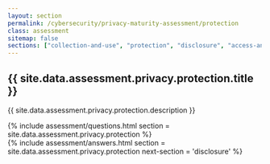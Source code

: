 ```yaml
---
layout: section
permalink: /cybersecurity/privacy-maturity-assessment/protection
class: assessment
sitemap: false
sections: ["collection-and-use", "protection", "disclosure", "access-and-correction"]
---
```


<div class="card-body pb-0 pt-5 bg-blue-100 px-4 px-sm-5">
  <h2 class="card-title fw-semibold pb-2">{{ site.data.assessment.privacy.protection.title }}</h2>
  <p class="card-text pb-4">{{ site.data.assessment.privacy.protection.description }}</p>
  {% include assessment/questions.html section = site.data.assessment.privacy.protection %}
</div>
<div class="card-body pt-0 px-4 px-sm-5 pb-5">
  {% include assessment/answers.html section = site.data.assessment.privacy.protection next-section = 'disclosure' %}
</div>